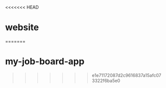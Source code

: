 <<<<<<< HEAD
# website

=======
# my-job-board-app
>>>>>>> e1e71172087d2c9616837a15afc073322f6ba5e0
